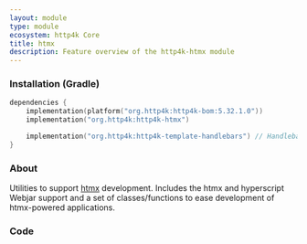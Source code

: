 ```yaml
---
layout: module
type: module
ecosystem: http4k Core
title: htmx
description: Feature overview of the http4k-htmx module
---
```



### Installation (Gradle)

```kotlin
dependencies {
    implementation(platform("org.http4k:http4k-bom:5.32.1.0"))
    implementation("org.http4k:http4k-htmx")

    implementation("org.http4k:http4k-template-handlebars") // Handlebars
}
```

### About

Utilities to support [htmx](https://htmx.org) development. Includes the htmx and hyperscript Webjar support and a set of classes/functions to ease development of htmx-powered applications.

### Code [<img class="octocat"/>](https://github.com/http4k/http4k/blob/master/src/docs/ecosystem/http4k/module/htmx/example.kt)

<script src="https://gist-it.appspot.com/https://github.com/http4k/http4k/blob/master/src/docs/ecosystem/http4k/module/htmx/example.kt"></script>
